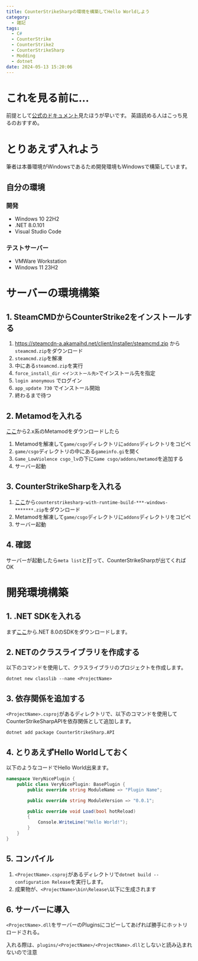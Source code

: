 ```yaml
---
title: CounterStrikeSharpの環境を構築してHello Worldしよう
category:
  - 雑記
tags:
  - C#
  - CounterStrike
  - CounterStrike2
  - CounterStrikeSharp
  - Modding
  - dotnet
date: 2024-05-13 15:20:06
---
```


# これを見る前に...

前提として[公式のドキュメント](https://docs.cssharp.dev/docs/guides/getting-started.html)見たほうが早いです。 英語読める人はこっち見るのおすすめ。

# とりあえず入れよう

筆者は本番環境がWindowsであるため開発環境もWindowsで構築しています。

## 自分の環境

### 開発

- Windows 10 22H2
- .NET 8.0.101
- Visual Studio Code


### テストサーバー

- VMWare Workstation
- Windows 11 23H2



# サーバーの環境構築

## 1. SteamCMDからCounterStrike2をインストールする

1. https://steamcdn-a.akamaihd.net/client/installer/steamcmd.zip から`steamcmd.zip`をダウンロード
2. `steamcmd.zip`を解凍
3. 中にある`steamcmd.zip`を実行
4. `force_install_dir <インストール先>`でインストール先を指定
5. `login anonymous` でログイン
6. `app_update 730` でインストール開始
7. 終わるまで待つ

## 2. Metamodを入れる

[ここ](https://www.sourcemm.net/downloads.php/?branch=master)から2.x系のMetamodをダウンロードしたら

1. Metamodを解凍して`game/csgo`ディレクトリに`addons`ディレクトリをコピペ
2. `game/csgo`ディレクトリの中にある`gameinfo.gi`を開く
3. `Game_LowViolence csgo_lv`の下に`Game csgo/addons/metamod`を追加する
4. サーバー起動
## 3. CounterStrikeSharpを入れる

1. [ここ](https://github.com/roflmuffin/CounterStrikeSharp/releases)から`counterstrikesharp-with-runtime-build-***-windows-*******.zip`をダウンロード
2. Metamodを解凍して`game/csgo`ディレクトリに`addons`ディレクトリをコピペ
3. サーバー起動


## 4. 確認

サーバーが起動したら`meta list`と打って、CounterStrikeSharpが出てくればOK



# 開発環境構築

## 1. .NET SDKを入れる

まず[ここ](https://dotnet.microsoft.com/en-us/download/dotnet/8.0)から.NET 8.0のSDKをダウンロードします。

## 2. NETのクラスライブラリを作成する

以下のコマンドを使用して、クラスライブラリのプロジェクトを作成します。

```
dotnet new classlib --name <ProjectName>
```

## 3. 依存関係を追加する

`<ProjectName>.csproj`があるディレクトリで、以下のコマンドを使用してCounterStrikeSharpAPIを依存関係として追加します。

```
dotnet add package CounterStrikeSharp.API
```

## 4. とりあえずHello Worldしておく

以下のようなコードでHello World出来ます。

```csharp
namespace VeryNicePlugin {
    public class VeryNicePlugin: BasePlugin {
        public override string ModuleName => "Plugin Name";

        public override string ModuleVersion => "0.0.1";

        public override void Load(bool hotReload)
        {
            Console.WriteLine("Hello World!");
        }
    }
}
```

## 5. コンパイル

1. `<ProjectName>.csproj`があるディレクトリで`dotnet build --configuration Release`を実行します。
2. 成果物が、`<ProjectName>\bin\Release\`以下に生成されます


## 6. サーバーに導入

`<ProjectName>.dll`をサーバーのPluginsにコピーしてあげれば勝手にホットリロードされる。

入れる際は、`plugins/<ProjectName>/<ProjectName>.dll`としないと読み込まれないので注意